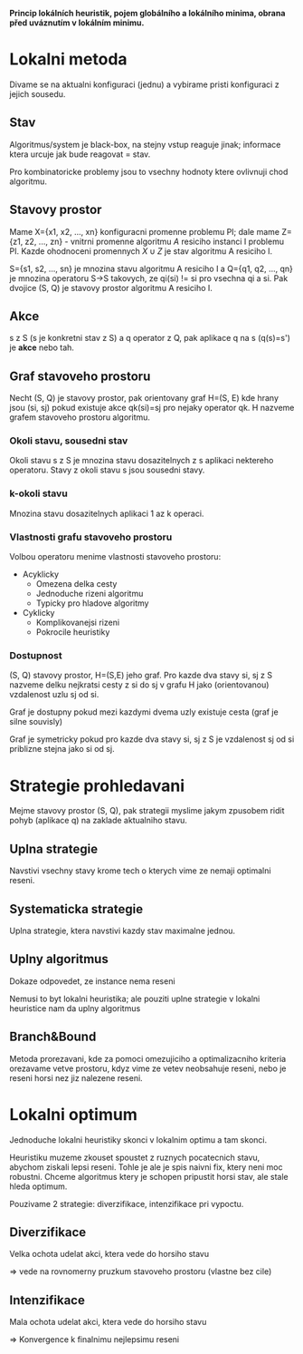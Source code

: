 **Princip lokálních heuristik, pojem globálního a lokálního minima, obrana před uváznutím v lokálním minimu.**

# Lokalni metoda
Divame se na aktualni konfiguraci (jednu) a vybirame pristi konfiguraci z jejich sousedu.
## Stav
Algoritmus/system je black-box, na stejny vstup reaguje jinak; informace ktera urcuje jak bude reagovat = stav.

Pro kombinatoricke problemy jsou to vsechny hodnoty ktere ovlivnuji chod algoritmu.
## Stavovy prostor
Mame X={x1, x2, ..., xn} konfiguracni promenne problemu PI; dale mame Z={z1, z2, ..., zn} - vnitrni promenne algoritmu $A$ resiciho instanci I problemu PI. Kazde ohodnoceni promennych $X \cup Z$ je stav algoritmu A resiciho I.

S={s1, s2, ..., sn} je mnozina stavu algoritmu A resiciho I a Q={q1, q2, ..., qn} je mnozina operatoru S->S takovych, ze qi(si) != si pro vsechna qi a si. Pak dvojice (S, Q) je stavovy prostor algoritmu A resiciho I.
## Akce
s z S (s je konkretni stav z S) a q operator z Q, pak aplikace q na s (q(s)=s') je **akce** nebo tah.
## Graf stavoveho prostoru
Necht (S, Q) je stavovy prostor, pak orientovany graf H=(S, E) kde hrany jsou (si, sj) pokud existuje akce qk(si)=sj pro nejaky operator qk. H nazveme grafem stavoveho prostoru algoritmu.
### Okoli stavu, sousedni stav
Okoli stavu s z S je mnozina stavu dosazitelnych z s aplikaci nektereho operatoru. Stavy z okoli stavu s jsou sousedni stavy.
### k-okoli stavu
Mnozina stavu dosazitelnych aplikaci 1 az k operaci.
### Vlastnosti grafu stavoveho prostoru
Volbou operatoru menime vlastnosti stavoveho prostoru:
- Acyklicky 
	- Omezena delka cesty
	- Jednoduche rizeni algoritmu
	- Typicky pro hladove algoritmy
- Cyklicky
	- Komplikovanejsi rizeni
	- Pokrocile heuristiky
### Dostupnost
(S, Q) stavovy prostor, H=(S,E) jeho graf. Pro kazde dva stavy si, sj z S nazveme delku nejkratsi cesty z si do sj v grafu H jako (orientovanou) vzdalenost uzlu sj od si.

Graf je dostupny pokud mezi kazdymi dvema uzly existuje cesta (graf je silne souvisly)

Graf je symetricky pokud pro kazde dva stavy si, sj z S je vzdalenost sj od si priblizne stejna jako si od sj.
# Strategie prohledavani
Mejme stavovy prostor (S, Q), pak strategii myslime jakym zpusobem ridit pohyb (aplikace q) na zaklade aktualniho stavu.
## Uplna strategie
Navstivi vsechny stavy krome tech o kterych vime ze nemaji optimalni reseni.
## Systematicka strategie
Uplna strategie, ktera navstivi kazdy stav maximalne jednou.
## Uplny algoritmus
Dokaze odpovedet, ze instance nema reseni

Nemusi to byt lokalni heuristika; ale pouziti uplne strategie v lokalni heuristice nam da uplny algoritmus
## Branch&Bound
Metoda prorezavani, kde za pomoci omezujiciho a optimalizacniho kriteria orezavame vetve prostoru, kdyz vime ze vetev neobsahuje reseni, nebo je reseni horsi nez jiz nalezene reseni.
# Lokalni optimum
Jednoduche lokalni heuristiky skonci v lokalnim optimu a tam skonci.

Heuristiku muzeme zkouset spoustet z ruznych pocatecnich stavu, abychom ziskali lepsi reseni. Tohle je ale je spis naivni fix, ktery neni moc robustni.
Chceme algoritmus ktery je schopen pripustit horsi stav, ale stale hleda optimum.

Pouzivame 2 strategie: diverzifikace, intenzifikace pri vypoctu.
## Diverzifikace
Velka ochota udelat akci, ktera vede do horsiho stavu

=> vede na rovnomerny pruzkum stavoveho prostoru (vlastne bez cile)
## Intenzifikace
Mala ochota udelat akci, ktera vede do horsiho stavu

=> Konvergence k finalnimu nejlepsimu reseni
